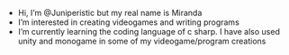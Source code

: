 - Hi, I’m @Juniperistic but my real name is Miranda 
- I’m interested in creating videogames and writing programs
- I’m currently learning the coding language of c sharp. I have also used unity and monogame in some of my videogame/program creations

<!---
Juniperistic/Juniperistic is a ✨ special ✨ repository because its `README.md` (this file) appears on your GitHub profile.
You can click the Preview link to take a look at your changes.
--->
